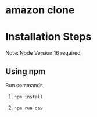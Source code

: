 # amazon clone

# Installation Steps

Note: Node Version 16 required

## Using npm

Run commands

1) ```npm install```

2) ```npm run dev```

